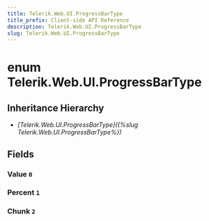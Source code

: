 ```yaml
---
title: Telerik.Web.UI.ProgressBarType
title_prefix: Client-side API Reference
description: Telerik.Web.UI.ProgressBarType
slug: Telerik.Web.UI.ProgressBarType
---
```


# enum Telerik.Web.UI.ProgressBarType

## Inheritance Hierarchy

* *[Telerik.Web.UI.ProgressBarType]({%slug Telerik.Web.UI.ProgressBarType%})*

## Fields

### Value `0`

### Percent `1`

### Chunk `2`


